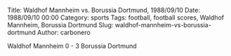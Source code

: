 Title: Waldhof Mannheim vs. Borussia Dortmund, 1988/09/10
Date: 1988/09/10 00:00
Category: sports
Tags: football, football scores, Waldhof Mannheim, Borussia Dortmund
Slug: waldhof-mannheim-vs-borussia-dortmund
Author: carbonero


Waldhof Mannheim 0 - 3 Borussia Dortmund
